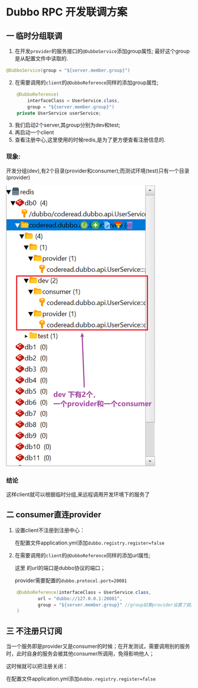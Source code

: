 # Dubbo RPC 开发联调方案



## 一 临时分组联调

1. 在开发`provider`的服务接口的`@DubboService`添加group属性; 最好这个group是从配置文件中读取的.

```java
@DubboService(group = "${server.member.group}")
```

2. 在需要调用的`client`的`@DubboReference`同样的添加group属性;

```java
    @DubboReference(
        interfaceClass = UserService.class,
    	group = "${server.member.group}")
    private UserService userService;
```

3. 我们启动2个server,其group分别为dev和test;
4. 再启动一个client
5. 查看注册中心,这里使用的时候redis,是为了更方便查看注册信息的.

### 现象:

开发分组(dev),有2个目录(provider和consumer);而测试环境(test)只有一个目录(provider)

![image-20210318005430433](https://raw.githubusercontent.com/lmafia/private-picture-could/main/image-20210318005430433.png?token=AGSD2IDOUHWCSVMVVNHIRRTAKI2IG)

### 结论

这样client就可以根据临时分组,来远程调用开发环境下的服务了



## 二 consumer直连provider

1. 设置client不注册到注册中心：

   在配置文件application.yml添加`dubbo.registry.register=false`

2. 在需要调用的`client`的`@DubboReference`同样的添加url属性;

   这里 的url的端口是dubbo协议的端口；

   provider需要配置的`dubbo.protocol.port=20081`

```java
    @DubboReference(interfaceClass = UserService.class,
            url = "dubbo://127.0.0.1:20081",
            group = "${server.member.group}" //group如果provider设置了就要加
    )
```

## 三 不注册只订阅

当一个服务即是provider又是consumer的时候；在开发测试，需要调用别的服务时，此时自身的服务会被其他consumer所调用，免得影响他人；

这时候就可以把注册关闭：

在配置文件application.yml添加`dubbo.registry.register=false`